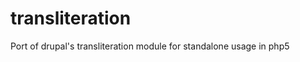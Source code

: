 transliteration
===============

Port of drupal's transliteration module for standalone usage in php5